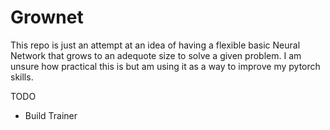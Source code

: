 # Grownet

This repo is just an attempt at an idea of having a flexible basic Neural Network that grows to an adequote size to solve a given problem. I am unsure how practical this is but am using it as a way to improve my pytorch skills.

TODO 
- Build Trainer